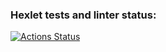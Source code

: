 ### Hexlet tests and linter status:
[![Actions Status](https://github.com/VitalikDmitriev/dom-react-redux-project-lvl4/workflows/hexlet-check/badge.svg)](https://github.com/VitalikDmitriev/dom-react-redux-project-lvl4/actions)